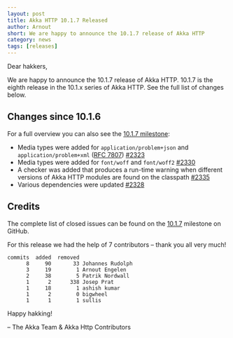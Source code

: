 ```yaml
---
layout: post
title: Akka HTTP 10.1.7 Released
author: Arnout
short: We are happy to announce the 10.1.7 release of Akka HTTP
category: news
tags: [releases]
---
```


Dear hakkers,

We are happy to announce the 10.1.7 release of Akka HTTP. 10.1.7 is the eighth release in the 10.1.x series of Akka HTTP.
See the full list of changes below.
                                                          
## Changes since 10.1.6

For a full overview you can also see the [10.1.7 milestone](https://github.com/akka/akka-http/milestone/46?closed=1):

 * Media types were added for `application/problem+json` and `application/problem+xml` ([RFC 7807](https://tools.ietf.org/html/rfc7807)) [#2323](https://github.com/akka/akka-http/pull/2323)
 * Media types were added for `font/woff` and `font/woff2` [#2330](https://github.com/akka/akka-http/issues/2330)
 * A checker was added that produces a run-time warning when different versions of Akka HTTP modules are found on the classpath [#2335](https://github.com/akka/akka-http/issues/2335)
 * Various dependencies were updated [#2328](https://github.com/akka/akka-http/pull/2328)
 
## Credits

The complete list of closed issues can be found on the [10.1.7](https://github.com/akka/akka-http/milestone/46?closed=1) milestone on GitHub.

For this release we had the help of 7 contributors – thank you all very much!

```
commits  added  removed
      8     90       33 Johannes Rudolph
      3     19        1 Arnout Engelen
      2     38        5 Patrik Nordwall
      1      2      338 Josep Prat
      1     18        1 ashish kumar
      1      2        0 bigwheel
      1      1        1 sullis
```


Happy hakking!

– The Akka Team & Akka Http Contributors
